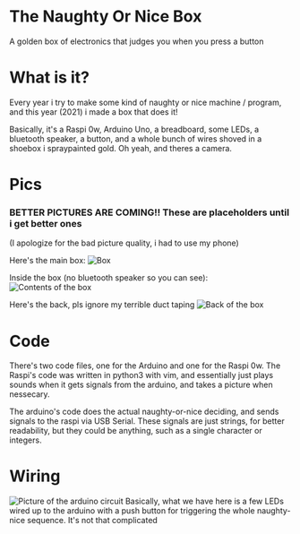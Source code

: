 # The Naughty Or Nice Box
A golden box of electronics that judges you when you press a button


# What is it?
Every year i try to make some kind of naughty or nice machine / program, and this year (2021) i made a box that does it!

Basically, it's a Raspi 0w, Arduino Uno, a breadboard, some LEDs, a bluetooth speaker, a button, and a whole bunch of wires shoved in a shoebox i spraypainted gold.
Oh yeah, and theres a camera.


# Pics
### BETTER PICTURES ARE COMING!! These are placeholders until i get better ones
(I apologize for the bad picture quality, i had to use my phone)

Here's the main box:
![Box](https://cdn.discordapp.com/attachments/892498440095928351/918554794132668457/IMG_2001.jpg)

Inside the box (no bluetooth speaker so you can see):
![Contents of the box](https://cdn.discordapp.com/attachments/892498440095928351/918554793646116945/IMG_2002.jpg)

Here's the back, pls ignore my terrible duct taping
![Back of the box](https://cdn.discordapp.com/attachments/892498440095928351/918554792819851334/IMG_2005.jpg)

# Code 
There's two code files, one for the Arduino and one for the Raspi 0w. The Raspi's code was written in python3 with vim, and essentially just plays sounds when it gets signals from the arduino, and takes a picture when nessecary.

The arduino's code does the actual naughty-or-nice deciding, and sends signals to the raspi via USB Serial. These signals are just strings, for better readability, but they could be anything, such as a single character or integers.

# Wiring 
![Picture of the arduino circuit](https://cdn.discordapp.com/attachments/892498440095928351/918544376567853106/arduino_circuit.png)
Basically, what we have here is a few LEDs wired up to the arduino with a push button for triggering the whole naughty-nice sequence.
It's not that complicated
